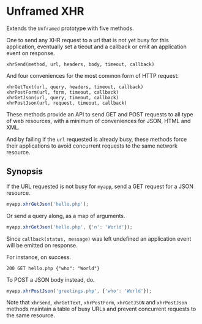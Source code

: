 Unframed XHR
===
Extends the `Unframed` prototype with five methods.

One to send any XHR request to a url that is not yet busy for this application, eventually set a tieout and a callback or emit an application event on response.
```
xhrSend(method, url, headers, body, timeout, callback)
```

And four conveniences for the most common form of HTTP request:
```
xhrGetText(url, query, headers, timeout, callback)
xhrPostForm(url, form, timeout, callback)
xhrGetJson(url, query, timeout, callback)
xhrPostJson(url, request, timeout, callback)
```

These methods provide an API to send GET and POST requests to all type of web resources, with a minimum of conveniences for JSON, HTML and XML.

And by failing if the `url` requested is already busy, these methods force their applications to avoid concurrent requests to the same network resource.

Synopsis
---
If the URL requested is not busy for `myapp`, send a GET request for a JSON resource.
```javascript
myapp.xhrGetJson('hello.php');
```

Or send a query along, as a map of arguments.
```javascript
myapp.xhrGetJson('hello.php', {'n': 'World'});
```

Since `callback(status, message)` was left undefined an application event will be emitted on response.

For instance, on success.
```
200 GET hello.php {"who": "World"}
```

To POST a JSON body instead, do.
```javascript
myapp.xhrPostJson('greetings.php', {'who': 'World'});
```

Note that `xhrSend`, `xhrGetText`, `xhrPostForm`, `xhrGetJSON` and `xhrPostJson` methods maintain a table of busy URLs and prevent concurrent requests to the same resource.